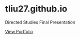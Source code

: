 # tliu27.github.io
Directed Studies Final Presentation 


[View Portfolio](https://tliu27.github.io/portfolio/index.html)